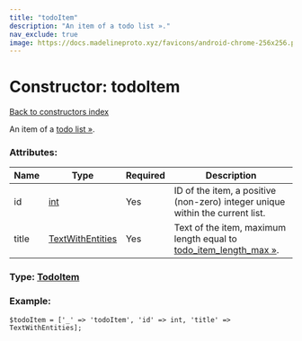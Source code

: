 ```yaml
---
title: "todoItem"
description: "An item of a todo list »."
nav_exclude: true
image: https://docs.madelineproto.xyz/favicons/android-chrome-256x256.png
---
```

# Constructor: todoItem  
[Back to constructors index](/API_docs/constructors/index.html)



An item of a [todo list »](https://core.telegram.org/api/todo).

### Attributes:

| Name     |    Type       | Required | Description |
|----------|---------------|----------|-------------|
|id|[int](/API_docs/types/int.html) | Yes|ID of the item, a positive (non-zero) integer unique within the current list.|
|title|[TextWithEntities](/API_docs/types/TextWithEntities.html) | Yes|Text of the item, maximum length equal to [todo\_item\_length\_max »](https://core.telegram.org/api/config#todo-item-length-max).|



### Type: [TodoItem](/API_docs/types/TodoItem.html)


### Example:

```
$todoItem = ['_' => 'todoItem', 'id' => int, 'title' => TextWithEntities];
```  

